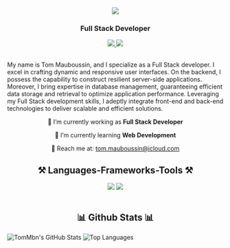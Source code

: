 <h1 align="center">
    <img src="https://readme-typing-svg.herokuapp.com/?font=Righteous&size=35&center=true&vCenter=true&width=500&height=70&duration=4000&lines=Hi+There!+👋;+I'm+Tom+Mauboussin!;" />
</h1>
<h3 align="center">Full Stack Developer</h3>


<div align="center"> 
  <a href="tom.mauboussin@icloud.com" target="_blank">
    <img src="https://img.shields.io/badge/Gmail-D14836?style=for-the-badge&logo=gmail&logoColor=white" target="_blank" />
  </a> 
  <a href="https://www.linkedin.com/in/tommauboussin/" target="_blank">
    <img src="https://img.shields.io/badge/LinkedIn-0077B5?style=for-the-badge&logo=linkedin&logoColor=white" target="_blank" />
  </a>
</div>

<br> 

My name is Tom Mauboussin, and I specialize as a Full Stack developer. I excel in crafting dynamic and responsive user interfaces. On the backend, I possess the capability to construct resilient server-side applications. Moreover, I bring expertise in database management, guaranteeing efficient data storage and retrieval to optimize application performance. Leveraging my Full Stack development skills, I adeptly integrate front-end and back-end technologies to deliver scalable and efficient solutions.



<div align="center">
 
🔭 I’m currently working as **Full Stack Developer**
 
🌱 I’m currently learning **Web Development**

📧 Reach me at: tom.mauboussin@icloud.com

 </div>

<h2 align="center">⚒️ Languages-Frameworks-Tools ⚒️</h2>
<div align="center">
    <img src="https://skillicons.dev/icons?i=html,css,vscode,github" />
    <img src="https://skillicons.dev/icons?i=mysql,javascript,react,express,nodejs,mongodb," /><br>
</div>

<br/>

<h2 align="center">📊 Github Stats 📊</h2>

![TomMbn's GitHub Stats](https://github-readme-stats.vercel.app/api?username=TomMbn&show_icons=true&theme=radical)
![Top Languages](https://github-readme-stats.vercel.app/api/top-langs/?username=TomMbn&show_icons=true&theme=radical)

